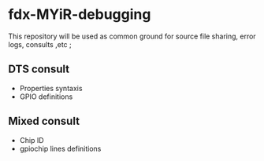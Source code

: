# fdx-MYiR-debugging
This repository will be used as common ground for source file sharing, error logs, consults ,etc ;

## DTS consult
- Properties syntaxis
- GPIO definitions

## Mixed consult 
- Chip ID
- gpiochip lines definitions
